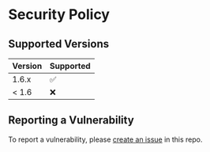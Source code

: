 # Security Policy

## Supported Versions

| Version | Supported          |
| ------- | ------------------ |
| 1.6.x   | :white_check_mark: |
| < 1.6   | :x:                |

## Reporting a Vulnerability

To report a vulnerability, please
[create an issue](https://github.com/integreat-io/integreat/issues) in this
repo.
